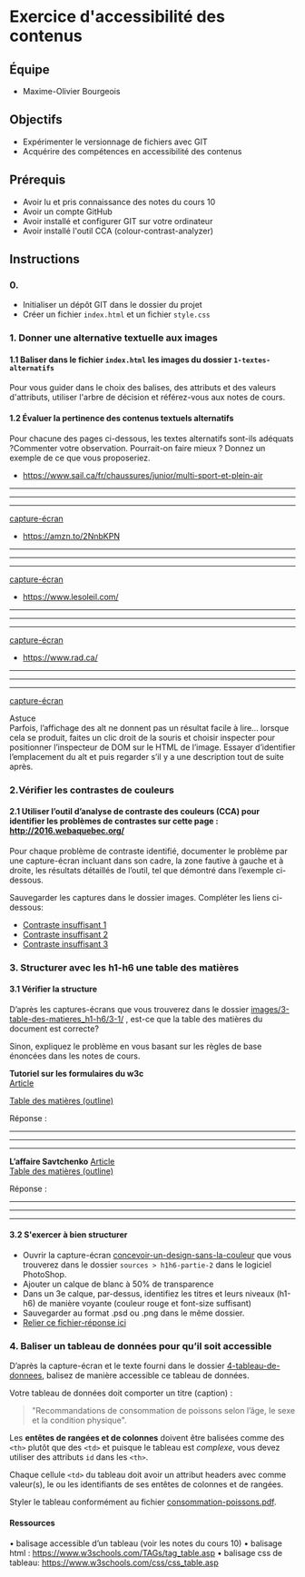 # Exercice d'accessibilité des contenus

## Équipe

- Maxime-Olivier Bourgeois

## Objectifs

- Expérimenter le versionnage de fichiers avec GIT
- Acquérire des compétences en accessibilité des contenus

## Prérequis

- Avoir lu et pris connaissance des notes du cours 10
- Avoir un compte GitHub
- Avoir installé et configurer GIT sur votre ordinateur
- Avoir installé l'outil CCA (colour-contrast-analyzer)

## Instructions

### 0.

- Initialiser un dépôt GIT dans le dossier du projet
- Créer un fichier `index.html` et un fichier `style.css`

### 1. Donner une alternative textuelle aux images

#### 1.1 Baliser dans le fichier `index.html` les images du dossier `1-textes-alternatifs`

Pour vous guider dans le choix des balises, des attributs et des valeurs d'attributs, utiliser l'arbre de décision et référez-vous aux notes de cours.

#### 1.2 Évaluer la pertinence des contenus textuels alternatifs

Pour chacune des pages ci-dessous, les textes alternatifs sont-ils adéquats ?Commenter votre observation. Pourrait-on faire mieux ? Donnez un exemple de ce que vous proposeriez.

- https://www.sail.ca/fr/chaussures/junior/multi-sport-et-plein-air

---

---

---

[capture-écran]()

- https://amzn.to/2NnbKPN

---

---

---

[capture-écran]()

- https://www.lesoleil.com/

---

---

---

[capture-écran]()

- https://www.rad.ca/

---

---

---

[capture-écran]()

Astuce  
Parfois, l’affichage des alt ne donnent pas un résultat facile à lire… lorsque cela se produit, faites un clic droit de la souris et choisir inspecter pour positionner l’inspecteur de DOM sur le HTML de l’image.
Essayer d’identifier l’emplacement du alt et puis regarder s’il y a une description tout de suite après.

### 2.Vérifier les contrastes de couleurs

#### 2.1 Utiliser l’outil d’analyse de contraste des couleurs (CCA) pour identifier les problèmes de contrastes sur cette page : http://2016.webaquebec.org/

Pour chaque problème de contraste identifié,
documenter le problème par une capture-écran incluant dans son cadre, la zone fautive à gauche et à droite, les résultats détaillés de l’outil, tel que démontré dans l’exemple ci-dessous.

Sauvegarder les captures dans le dossier images. Compléter les liens ci-dessous:

- [Contraste insuffisant 1](images/...)
- [Contraste insuffisant 2](images/...)
- [Contraste insuffisant 3](images/...)

### 3. Structurer avec les h1-h6 une table des matières

#### 3.1 Vérifier la structure

D’après les captures-écrans que vous trouverez dans le dossier [images/3-table-des-matieres_h1-h6/3-1/](images/3-table-des-matieres_h1-h6/3-1) , est-ce que la table des matières du document est correcte?

Sinon, expliquez le problème en vous basant sur les règles de base énoncées dans les notes de cours.

**Tutoriel sur les formulaires du w3c**  
[Article](images/3-table-des-matieres_h1-h6/3-1/tuto-form-w3c.pdf)

[Table des matières (outline)](images/3-table-des-matieres_h1-h6/3-1/tuto-form-w3c-outline.png)

Réponse :

---

---

---

**L’affaire Savtchenko**
[Article](images/3-table-des-matieres_h1-h6/3-1/article-savtchenko.pdf)  
[Table des matières (outline)](images/3-table-des-matieres_h1-h6/3-1/article-savtchenko-outline.png)

Réponse :

---

---

---

#### 3.2 S'exercer à bien structurer

- Ouvrir la capture-écran [concevoir-un-design-sans-la-couleur](images/3-table-des-matieres_h1-h6/3-2/concevoir-un-design-sans-la-couleur.pdf) que vous trouverez dans le dossier `sources > h1h6-partie-2` dans le logiciel PhotoShop.
- Ajouter un calque de blanc à 50% de transparence
- Dans un 3e calque, par-dessus, identifiez les titres et leurs niveaux (h1-h6) de manière voyante (couleur rouge et font-size suffisant)
- Sauvegarder au format .psd ou .png dans le même dossier.
- [Relier ce fichier-réponse ici]()

### 4. Baliser un tableau de données pour qu’il soit accessible

D’après la capture-écran et le texte fourni dans le dossier [4-tableau-de-donnees](images/4-tableau-de-donnees), balisez de manière accessible ce tableau de données.

Votre tableau de données doit comporter un titre (caption) :

> "Recommandations de consommation de poissons selon l’âge, le sexe et la condition physique".

Les **entêtes de rangées et de colonnes** doivent être balisées comme des `<th>` plutôt que des `<td>` et puisque le tableau est _complexe_, vous devez utiliser des attributs `id` dans les `<th>`.

Chaque cellule `<td>` du tableau doit avoir un attribut headers avec comme valeur(s), le ou les identifiants de ses entêtes de colonnes et de rangées.

Styler le tableau conformément au fichier [consommation-poissons.pdf](images/4-tableau-de-donnees/consommation-poissons.pdf).

#### Ressources

• balisage accessible d’un tableau (voir les notes du cours 10)
• balisage html : https://www.w3schools.com/TAGs/tag_table.asp
• balisage css de tableau: https://www.w3schools.com/css/css_table.asp
